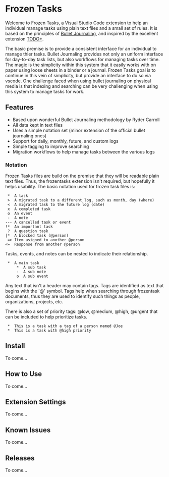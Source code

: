 # Frozen Tasks

Welcome to Frozen Tasks, a Visual Studio Code extension to help an individual manage tasks using plain text files and a small set of rules. It is based on the principles of [Bullet Journaling](https://bulletjournal.com/), and inspired by the excellent extension [TODO+](https://marketplace.visualstudio.com/items?itemName=fabiospampinato.vscode-todo-plus).

The basic premise is to provide a consistent interface for an individual to manage thier tasks. Bullet Journaling provides not only an uniform interface for day-to-day task lists, but also workflows for managing tasks over time. The magic is the simplicity within this system that it easily works with on paper using loose sheets in a binder or a journal. Frozen Tasks goal is to continue in this vein of simplicity, but provide an interface to do so via vscode. One challenge faced when using bullet journaling on physical media is that indexing and searching can be very challenging when using this system to manage tasks for work.

## Features

* Based upon wonderful Bullet Journaling methodology by Ryder Carroll
* All data kept in text files
* Uses a simple notation set (minor extension of the official bullet journaling ones)
* Support for daily, monthly, future, and custom logs
* Simple tagging to improve searching
* Migration workflows to help manage tasks between the various logs

### Notation

Frozen Tasks files are build on the premise that they will be readable plain text files. Thus, the frozentasks extension isn't required, but hopefully it helps usability. The basic notation used for frozen task files is:

     *  A task
     >  A migrated task to a different log, such as month, day (where)
     <  A migrated task to the future log (date)
     x  A completed task
     o  An event
     -  A note
    --- A cancelled task or event
    !*  An important task
     ?  A question task
    |*  A blocked task (@person)
     => Item asigned to another @person
    <=  Response from another @person

Tasks, events, and notes can be nested to indicate their relationship.

     *  A main task
         *  A sub task
         -  A sub note
         o  A sub event

Any text that isn't a header may contain tags. Tags are identified as text that begins with the '@' symbol. Tags help when searching through frozentask documents, thus they are used to identify such things as people, organizations, projects, etc.

There is also a set of priority tags: @low, @medium, @high, @urgent that can be included to help prioritize tasks.

     *  This is a task with a tag of a person named @Joe
     *  This is a task with @high priority

## Install

To come...

## How to Use

To come...

## Extension Settings

To come...

## Known Issues

To come...

## Releases

To come...
